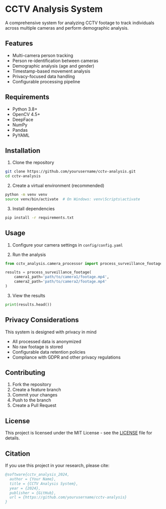 # CCTV Analysis System

A comprehensive system for analyzing CCTV footage to track individuals across multiple cameras and perform demographic analysis.

## Features

- Multi-camera person tracking
- Person re-identification between cameras
- Demographic analysis (age and gender)
- Timestamp-based movement analysis
- Privacy-focused data handling
- Configurable processing pipeline

## Requirements

- Python 3.8+
- OpenCV 4.5+
- DeepFace
- NumPy
- Pandas
- PyYAML

## Installation

1. Clone the repository

```bash
git clone https://github.com/yourusername/cctv-analysis.git
cd cctv-analysis
```

2. Create a virtual environment (recommended)

```bash
python -m venv venv
source venv/bin/activate  # On Windows: venv\Scripts\activate
```

3. Install dependencies

```bash
pip install -r requirements.txt
```

## Usage

1. Configure your camera settings in `config/config.yaml`

2. Run the analysis

```python
from cctv_analysis.camera_processor import process_surveillance_footage

results = process_surveillance_footage(
    camera1_path='path/to/camera1/footage.mp4',
    camera2_path='path/to/camera2/footage.mp4'
)
```

3. View the results

```python
print(results.head())
```

## Privacy Considerations

This system is designed with privacy in mind

- All processed data is anonymized
- No raw footage is stored
- Configurable data retention policies
- Compliance with GDPR and other privacy regulations

## Contributing

1. Fork the repository
2. Create a feature branch
3. Commit your changes
4. Push to the branch
5. Create a Pull Request

## License

This project is licensed under the MIT License - see the [LICENSE](LICENSE) file for details.

## Citation

If you use this project in your research, please cite:

```bibtex
@software{cctv_analysis_2024,
  author = {Your Name},
  title = {CCTV Analysis System},
  year = {2024},
  publisher = {GitHub},
  url = {https://github.com/yourusername/cctv-analysis}
}
```
